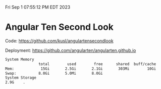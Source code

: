 Fri Sep  1 07:55:12 PM EDT 2023

# Angular Ten Second Look

Code: https://github.com/kusl/angulartensecondlook

Deployment: https://github.com/angularten/angularten.github.io

```bash
System Memory
               total        used        free      shared  buff/cache   available
Mem:            15Gi       2.5Gi       2.1Gi       303Mi        10Gi        12Gi
Swap:          8.0Gi       5.0Mi       8.0Gi
System Storage
2.9G	.
```
